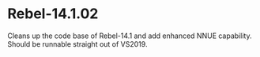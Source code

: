 # Rebel-14.1.02

Cleans up the code base of Rebel-14.1 and add enhanced NNUE capability. Should be runnable straight out of VS2019.
